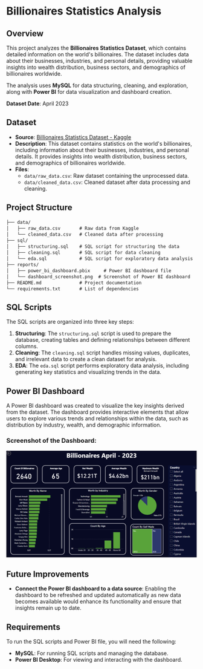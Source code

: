 
# Billionaires Statistics Analysis

## Overview
This project analyzes the **Billionaires Statistics Dataset**, which contains detailed information on the world's billionaires. The dataset includes data about their businesses, industries, and personal details, providing valuable insights into wealth distribution, business sectors, and demographics of billionaires worldwide.

The analysis uses **MySQL** for data structuring, cleaning, and exploration, along with **Power BI** for data visualization and dashboard creation.

**Dataset Date**: April 2023

## Dataset
- **Source**: [Billionaires Statistics Dataset - Kaggle](https://www.kaggle.com/datasets/nelgiriyewithana/billionaires-statistics-dataset)
- **Description**: This dataset contains statistics on the world's billionaires, including information about their businesses, industries, and personal details. It provides insights into wealth distribution, business sectors, and demographics of billionaires worldwide.
- **Files**:
  - `data/raw_data.csv`: Raw dataset containing the unprocessed data.
  - `data/cleaned_data.csv`: Cleaned dataset after data processing and cleaning.

## Project Structure
```
├── data/
│   ├── raw_data.csv       # Raw data from Kaggle
│   └── cleaned_data.csv   # Cleaned data after processing
├── sql/
│   ├── structuring.sql    # SQL script for structuring the data
│   ├── cleaning.sql       # SQL script for data cleaning
│   └── eda.sql            # SQL script for exploratory data analysis
├── reports/
│   ├── power_bi_dashboard.pbix     # Power BI dashboard file
│   └── dashboard_screenshot.png  # Screenshot of Power BI dashboard
├── README.md              # Project documentation
└── requirements.txt       # List of dependencies
```

## SQL Scripts
The SQL scripts are organized into three key steps:
1. **Structuring**: The `structuring.sql` script is used to prepare the database, creating tables and defining relationships between different columns.
2. **Cleaning**: The `cleaning.sql` script handles missing values, duplicates, and irrelevant data to create a clean dataset for analysis.
3. **EDA**: The `eda.sql` script performs exploratory data analysis, including generating key statistics and visualizing trends in the data.

## Power BI Dashboard
A Power BI dashboard was created to visualize the key insights derived from the dataset. The dashboard provides interactive elements that allow users to explore various trends and relationships within the data, such as distribution by industry, wealth, and demographic information.

### Screenshot of the Dashboard:
![Power BI Dashboard Screenshot](reports/dashboard_image.png)

## Future Improvements
- **Connect the Power BI dashboard to a data source**: Enabling the dashboard to be refreshed and updated automatically as new data becomes available would enhance its functionality and ensure that insights remain up to date.

## Requirements
To run the SQL scripts and Power BI file, you will need the following:
- **MySQL**: For running SQL scripts and managing the database.
- **Power BI Desktop**: For viewing and interacting with the dashboard.
